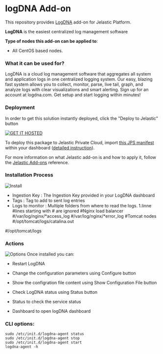 # logDNA Add-on

This repository provides [LogDNA](https://docs.logdna.com/docs/getting-started) add-on for Jelastic Platform.

**LogDNA** is the easiest centralized log management software

**Type of nodes this add-on can be applied to**: 
- All CentOS based nodes.

### What it can be used for?
LogDNA is a cloud log management software that aggregates all system and application logs in one centralized logging system. Our easy, blazing fast system allows you to collect, monitor, parse, live tail, graph, and analyze logs with clear visualizations and smart alerting. Sign up for an account at logdna.com. Get setup and start logging within minutes!

### Deployment
In order to get this solution instantly deployed, click the "Deploy to Jelastic" button

[![GET IT HOSTED](https://raw.githubusercontent.com/jelastic-jps/jpswiki/master/images/getithosted.png)](https://app.j.layershift.co.uk/?manifest=https://raw.githubusercontent.com/layershift/jps-logDNA/master/logDNA.jps)

To deploy this package to Jelastic Private Cloud, import [this JPS manifest](https://raw.githubusercontent.com/layershift/jps-logDNA/master/logDNA.jps) within your dashboard ([detailed instruction](https://docs.jelastic.com/environment-export-import#import)).

For more information on what Jelastic add-on is and how to apply it, follow the [Jelastic Add-ons](https://github.com/jelastic-jps/jpswiki/wiki/Jelastic-Addons) reference.

### Installation Process

![Install](../../raw/master/images/install_options.png)

* Ingestion Key : The Ingestion Key provided in your LogDNA dashboard
* Tags : Tag to add to sent log entries
* Logs to monitor : Multiple folders from where to read the logs. 1.linne
#lines starting with # are ignored
#Nginx load balancer
#/var/log/nginx/*access_log
#/var/log/nginx/*error_log
#Tomcat nodes
#/opt/tomcat/logs/catalina.out

#/opt/tomcat/logs
### Actions

![Options](../../raw/master/images/options.png)
Once installed you can:

* Restart LogDNA
* Change the configuration parameters using Configure button
* Show the configration file content using Show Configuration File button
* Check LogDNA status using Status button

* Status to check the service status
* Dashboard to open logDNA dashboard

### CLI options:
```
sudo /etc/init.d/logdna-agent status
sudo /etc/init.d/logdna-agent stop
sudo /etc/init.d/logdna-agent start
logdna-agent -h
```
